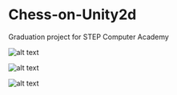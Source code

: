 # Chess-on-Unity2d
Graduation project for STEP Computer Academy

![alt text](https://imgur.com/WXrMyZi)

![alt text](https://imgur.com/ShC27sF)

![alt text](https://imgur.com/IGPj7yd)
